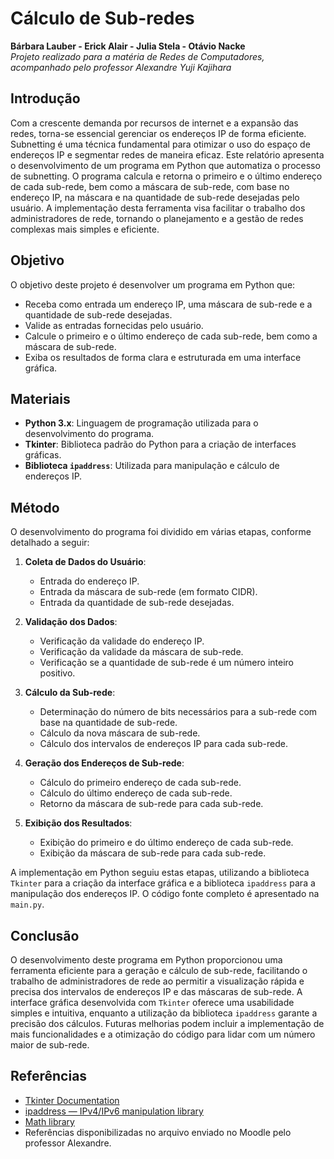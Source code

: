 # Cálculo de Sub-redes

**Bárbara Lauber - Erick Alair - Julia Stela - Otávio Nacke**  
*Projeto realizado para a matéria de Redes de Computadores, acompanhado pelo professor Alexandre Yuji Kajihara*

## Introdução

Com a crescente demanda por recursos de internet e a expansão das redes, torna-se essencial gerenciar os endereços IP de forma eficiente. Subnetting é uma técnica fundamental para otimizar o uso do espaço de endereços IP e segmentar redes de maneira eficaz. Este relatório apresenta o desenvolvimento de um programa em Python que automatiza o processo de subnetting. O programa calcula e retorna o primeiro e o último endereço de cada sub-rede, bem como a máscara de sub-rede, com base no endereço IP, na máscara e na quantidade de sub-rede desejadas pelo usuário. A implementação desta ferramenta visa facilitar o trabalho dos administradores de rede, tornando o planejamento e a gestão de redes complexas mais simples e eficiente.

## Objetivo

O objetivo deste projeto é desenvolver um programa em Python que:

- Receba como entrada um endereço IP, uma máscara de sub-rede e a quantidade de sub-rede desejadas.
- Valide as entradas fornecidas pelo usuário.
- Calcule o primeiro e o último endereço de cada sub-rede, bem como a máscara de sub-rede.
- Exiba os resultados de forma clara e estruturada em uma interface gráfica.

## Materiais

- **Python 3.x**: Linguagem de programação utilizada para o desenvolvimento do programa.
- **Tkinter**: Biblioteca padrão do Python para a criação de interfaces gráficas.
- **Biblioteca `ipaddress`**: Utilizada para manipulação e cálculo de endereços IP.

## Método

O desenvolvimento do programa foi dividido em várias etapas, conforme detalhado a seguir:

1. **Coleta de Dados do Usuário**:
    - Entrada do endereço IP.
    - Entrada da máscara de sub-rede (em formato CIDR).
    - Entrada da quantidade de sub-rede desejadas.

2. **Validação dos Dados**:
    - Verificação da validade do endereço IP.
    - Verificação da validade da máscara de sub-rede.
    - Verificação se a quantidade de sub-rede é um número inteiro positivo.

3. **Cálculo da Sub-rede**:
    - Determinação do número de bits necessários para a sub-rede com base na quantidade de sub-rede.
    - Cálculo da nova máscara de sub-rede.
    - Cálculo dos intervalos de endereços IP para cada sub-rede.

4. **Geração dos Endereços de Sub-rede**:
    - Cálculo do primeiro endereço de cada sub-rede.
    - Cálculo do último endereço de cada sub-rede.
    - Retorno da máscara de sub-rede para cada sub-rede.

5. **Exibição dos Resultados**:
    - Exibição do primeiro e do último endereço de cada sub-rede.
    - Exibição da máscara de sub-rede para cada sub-rede.

A implementação em Python seguiu estas etapas, utilizando a biblioteca `Tkinter` para a criação da interface gráfica e a biblioteca `ipaddress` para a manipulação dos endereços IP. O código fonte completo é apresentado na `main.py`.

## Conclusão

O desenvolvimento deste programa em Python proporcionou uma ferramenta eficiente para a geração e cálculo de sub-rede, facilitando o trabalho de administradores de rede ao permitir a visualização rápida e precisa dos intervalos de endereços IP e das máscaras de sub-rede. A interface gráfica desenvolvida com `Tkinter` oferece uma usabilidade simples e intuitiva, enquanto a utilização da biblioteca `ipaddress` garante a precisão dos cálculos. Futuras melhorias podem incluir a implementação de mais funcionalidades e a otimização do código para lidar com um número maior de sub-rede.

## Referências

- [Tkinter Documentation](https://docs.python.org/3/library/tkinter.html)
- [ipaddress — IPv4/IPv6 manipulation library](https://docs.python.org/3/library/ipaddress.html)
- [Math library](https://docs.python.org/3/library/math.html)
- Referências disponibilizadas no arquivo enviado no Moodle pelo professor Alexandre.